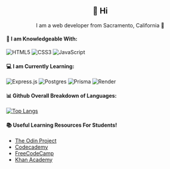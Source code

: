 <h2 align="center">👋 Hi</h2>
<p align="center"> I am a web developer from Sacramento, California 📍</p>
<h4> 🧠 I am Knowledgeable With:</h4>

![HTML5](https://img.shields.io/badge/html5-%23E34F26.svg?style=for-the-badge&logo=html5&logoColor=white)
![CSS3](https://img.shields.io/badge/css3-%231572B6.svg?style=for-the-badge&logo=css3&logoColor=white)
![JavaScript](https://img.shields.io/badge/javascript-%23F7DF1E.svg?style=for-the-badge&logo=javascript&logoColor=black)

<h4>💻 I am Currently Learning:</h4>

![Express.js](https://img.shields.io/badge/express.js-%23404d59.svg?style=for-the-badge&logo=express&logoColor=%2361DAFB)
![Postgres](https://img.shields.io/badge/postgres-%23316192.svg?style=for-the-badge&logo=postgresql&logoColor=white)
![Prisma](https://img.shields.io/badge/Prisma-3982CE?style=for-the-badge&logo=Prisma&logoColor=white)
![Render](https://img.shields.io/badge/Render-%46E3B7.svg?style=for-the-badge&logo=render&logoColor=white)

<h4>📊 Github Overall Breakdown of Languages:</h4>

[![Top Langs](https://github-readme-stats.vercel.app/api/top-langs/?username=MichaelColeman&langs_count=9&text_color=ffffff&hide_border=true&hide_title=true&theme=transparent)](https://github.com/MichaelColeman?tab=repositories)

<h4>📚 Useful Learning Resources For Students!</h4>

- [The Odin Project](https://www.theodinproject.com/)
- [Codecademy](https://www.codecademy.com/)
- [FreeCodeCamp](https://www.freecodecamp.org/)
- [Khan Academy](https://www.khanacademy.org/)
